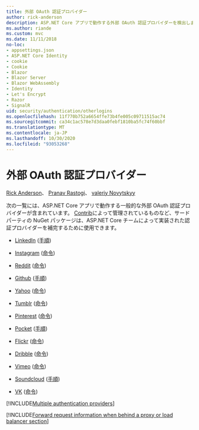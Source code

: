 ```yaml
---
title: 外部 OAuth 認証プロバイダー
author: rick-anderson
description: ASP.NET Core アプリで動作する外部 OAuth 認証プロバイダーを検出します。
ms.author: riande
ms.custom: mvc
ms.date: 11/11/2018
no-loc:
- appsettings.json
- ASP.NET Core Identity
- cookie
- Cookie
- Blazor
- Blazor Server
- Blazor WebAssembly
- Identity
- Let's Encrypt
- Razor
- SignalR
uid: security/authentication/otherlogins
ms.openlocfilehash: 11f770b752a6654ffe73b4fe005c09711515ac74
ms.sourcegitcommit: ca34c1ac578e7d3daa0febf1810ba5fc74f60bbf
ms.translationtype: MT
ms.contentlocale: ja-JP
ms.lasthandoff: 10/30/2020
ms.locfileid: "93053268"
---
```

# <a name="external-oauth-authentication-providers"></a>外部 OAuth 認証プロバイダー

[Rick Anderson](https://twitter.com/RickAndMSFT)、 [Pranav Rastogi](https://github.com/rustd)、 [valeriy Novytskyy](https://github.com/01binary)

次の一覧には、ASP.NET Core アプリで動作する一般的な外部 OAuth 認証プロバイダーが含まれています。 [Contrib](https://www.nuget.org/packages?q=owners%3Aaspnet-contrib+title%3AOAuth)によって管理されているものなど、サードパーティの NuGet パッケージは、ASP.NET Core チームによって実装された認証プロバイダーを補完するために使用できます。

* [LinkedIn](https://www.linkedin.com/developer/apps) ([手順](https://developer.linkedin.com/docs/oauth2))

* [Instagram](https://www.instagram.com/developer/register/) ([命令](https://www.instagram.com/developer/authentication/))

* [Reddit](https://www.reddit.com/login?dest=https%3A%2F%2Fwww.reddit.com%2Fprefs%2Fapps) ([命令](https://github.com/reddit/reddit/wiki/OAuth2-Quick-Start-Example))

* [Github](https://github.com/login?return_to=https%3A%2F%2Fgithub.com%2Fsettings%2Fapplications%2Fnew) ([手順](https://developer.github.com/v3/oauth/))

* [Yahoo](https://login.yahoo.com/config/login?src=devnet&.done=http%3A%2F%2Fdeveloper.yahoo.com%2Fapps%2Fcreate%2F) ([命令](https://developer.yahoo.com/bbauth/user.html))

* [Tumblr](https://www.tumblr.com/oauth/apps) ([命令](https://www.tumblr.com/docs/api/v2#auth))

* [Pinterest](https://www.pinterest.com/login/?next=http%3A%2F%2Fdevsite%2Fapps%2F) ([命令](https://developers.pinterest.com/docs/api/overview/?))

* [Pocket](https://getpocket.com/developer/apps/new) ([手順](https://getpocket.com/developer/docs/authentication))

* [Flickr](https://www.flickr.com/services/apps/create) ([命令](https://www.flickr.com/services/api/auth.oauth.html))

* [Dribble](https://dribbble.com/signup) ([命令](https://developer.dribbble.com/v1/oauth/))

* [Vimeo](https://vimeo.com/join) ([命令](https://developer.vimeo.com/api/authentication))

* [Soundcloud](https://soundcloud.com/you/apps/new) ([手順](https://developers.soundcloud.com/blog/we-love-oauth-2))

* [VK](https://vk.com/apps?act=manage) ([命令](https://vk.com/pages?oid=-17680044&p=Authorizing_Sites))

[!INCLUDE[Multiple authentication providers](includes/chain-auth-providers.md)]

[!INCLUDE[Forward request information when behind a proxy or load balancer section](includes/forwarded-headers-middleware.md)]
